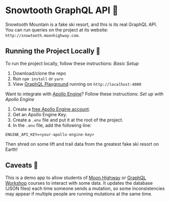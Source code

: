 Snowtooth GraphQL API 🎿
===============
Snowtooth Mountain is a fake ski resort, and this is its real GraphQL API. You can run queries on the project at its website: `http://snowtooth.moonhighway.com`.

Running the Project Locally 🚡
-----
To run the project locally, follow these instructions:
*Basic Setup*
1. Download/clone the repo
2. Run `npm install` or `yarn`
3. View [GraphQL Playground](https://github.com/prismagraphql/graphql-playground) running on `http://localhost:4000`

Want to integrate with [Apollo Engine](https://www.apollographql.com/engine)? Follow these instructions:
*Set up with Apollo Engine*
1. Create a [free Apollo Engine account](https://engine.apollographql.com/login).
2. Get an Apollo Engine Key.
3. Create a `.env` file and put it at the root of the project.
4. In the `.env` file, add the following line:

```
ENGINE_API_KEY=<your-apollo-engine-key>
```

Then shred on some lift and trail data from the greatest fake ski resort on Earth! 

Caveats 🚠
----
This is a demo app to allow students of [Moon Highway](https://www.moonhighway.com) or [GraphQL Workshop](https://www.graphqlworkshop.com) courses to interact with some data. It updates the database (JSON files) each time someone sends a mutation, so some inconsistencies may appear if multiple people are running mutations at the same time.
